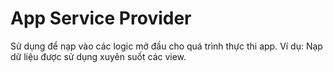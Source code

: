 # App Service Provider

Sử dụng để nạp vào các logic mở đầu cho quá trình thực thi app. Ví dụ: Nạp dữ liệu được sử dụng xuyên suốt các view.